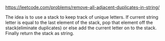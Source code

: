 https://leetcode.com/problems/remove-all-adjacent-duplicates-in-string/

The idea is to use a stack to keep track of unique letters. If current string letter is equal to the last element of the stack, pop that element off the stack(eliminate duplicates) or else add the current letter on to the stack. Finally return the stack as string.
